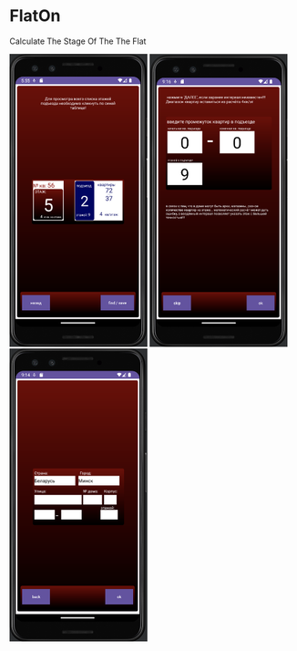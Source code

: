 # FlatOn
Calculate The Stage Of The The Flat

<img src="./README_FILES/main_activity.png" width="242px" height="514px">
<img src="./README_FILES/diapason_activity.png" width="242px" height="514px">
<img src="./README_FILES/address_activity.png" width="242px" height="514px">
